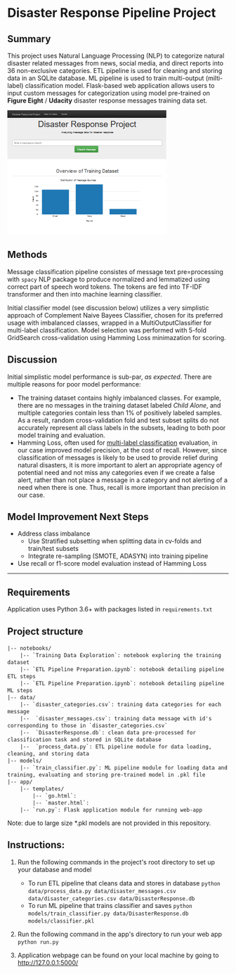 # Disaster Response Pipeline Project

## Summary
This project uses Natural Language Processing (NLP) to categorize natural disaster related messages from news, social media, and direct reports into 36 non-exclusive categories. ETL pipeline is used for cleaning and storing data in an SQLite database. ML pipeline is used to train multi-output (milti-label) classification model. Flask-based web application allows users to input custom messages for categorization using model pre-trained on **Figure Eight** / **Udacity** disaster response messages training data set. 

![Main page](resources/main_page_crop.png?raw=true)

## Methods
Message classification pipeline consistes of message text pre=processing with `spacy` NLP package to produce normalized and lemmatized using correct part of speech word tokens. The tokens are fed into TF-IDF transformer and then into machine learning classifier.

Initial classifier model (see discussion below) utilizes a very simplistic approach of Complement Naive Bayees Classifier, chosen for its preferred usage with imbalanced classes, wrapped in a MultiOutputClassifier for multi-label classification. Model selection was performed with 5-fold GridSearch cross-validation using Hamming Loss minimazation for scoring.

## Discussion
Initial simplistic model performance is sub-par, *as expected*. There are multiple reasons for poor model performance:
- The training dataset contains highly imbalanced classes. For example, there are no messages in the training dataset labeled *Child Alone*, and multiple categories contain less than 1% of positively labeled samples. As a result, random cross-validation fold and test subset splits do not accurately represent all class labels in the subsets, leading to both poor model training and evaluation.
- Hamming Loss, often used for [multi-label classification](https://en.wikipedia.org/wiki/Multi-label_classification) evaluation, in our case improved model precision, at the cost of recall. However, since classification of messages is likely to be used to provide relief during natural disasters, it is more important to alert an appropriate agency of potential need and not miss any categories even if we create a false alert, rather than not place a message in a category and not alerting of a need when there is one. Thus, recall is more important than precision in our case.

## Model Improvement Next Steps
- Address class imbalance
  - Use Stratified subsetting when splitting data in cv-folds and train/test subsets
  - Integrate re-sampling (SMOTE, ADASYN) into training pipeline
- Use recall or f1-score model evaluation instead of Hamming Loss

---

## Requirements
Application uses Python 3.6+ with packages listed in `requirements.txt`

## Project structure
```
|-- notebooks/  
    |-- `Training Data Exploration`: notebook exploring the training dataset  
    |-- `ETL Pipeline Preparation.ipynb`: notebook detailing pipeline ETL steps  
    |-- `ETL Pipeline Preparation.ipynb`: notebook detailing pipeline ML steps  
|-- data/  
    |-- `disaster_categories.csv`: training data categories for each message  
    |--  `disaster_messages.csv`: training data message with id's corresponding to those in `disaster_categories.csv`  
    |--  `DisasterResponse.db`: clean data pre-processed for classification task and stored in SQLite database  
    |--  `process_data.py`: ETL pipeline module for data loading, cleaning, and storing data  
|-- models/  
    |-- `train_classifier.py`: ML pipeline module for loading data and training, evaluating and storing pre-trained model in .pkl file  
|-- app/  
    |-- templates/  
        |-- `go.html`:   
        |-- `master.html`:  
    |-- `run.py`: Flask application module for running web-app  
```  
Note: due to large size *.pkl models are not provided in this repository.

## Instructions:
1. Run the following commands in the project's root directory to set up your database and model

    - To run ETL pipeline that cleans data and stores in database
        `python data/process_data.py data/disaster_messages.csv data/disaster_categories.csv data/DisasterResponse.db`
    - To run ML pipeline that trains classifier and saves
        `python models/train_classifier.py data/DisasterResponse.db models/classifier.pkl`

2. Run the following command in the app's directory to run your web app
    `python run.py`

3. Application webpage can be found on your local machine by going to http://127.0.0.1:5000/
